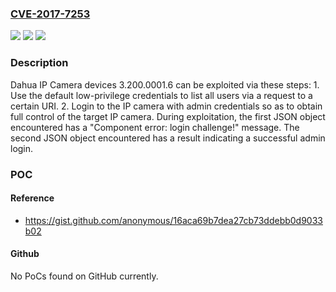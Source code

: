 ### [CVE-2017-7253](https://cve.mitre.org/cgi-bin/cvename.cgi?name=CVE-2017-7253)
![](https://img.shields.io/static/v1?label=Product&message=n%2Fa&color=blue)
![](https://img.shields.io/static/v1?label=Version&message=n%2Fa&color=blue)
![](https://img.shields.io/static/v1?label=Vulnerability&message=n%2Fa&color=brighgreen)

### Description

Dahua IP Camera devices 3.200.0001.6 can be exploited via these steps: 1. Use the default low-privilege credentials to list all users via a request to a certain URI. 2. Login to the IP camera with admin credentials so as to obtain full control of the target IP camera. During exploitation, the first JSON object encountered has a "Component error: login challenge!" message. The second JSON object encountered has a result indicating a successful admin login.

### POC

#### Reference
- https://gist.github.com/anonymous/16aca69b7dea27cb73ddebb0d9033b02

#### Github
No PoCs found on GitHub currently.

